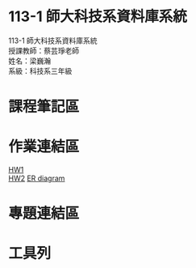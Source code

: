 # 113-1 師大科技系資料庫系統  
113-1 師大科技系資料庫系統  
授課教師：蔡芸琤老師  
姓名：梁巍瀚  
系級：科技系三年級
# 課程筆記區  
# 作業連結區
[HW1](https://www.youtube.com/watch?v=KHBWYuxntek)<br/>
[HW2](https://youtu.be/p8P8QXNqst8)
[ER diagram](https://youtu.be/p8P8QXNqst8)
# 專題連結區 
# 工具列
